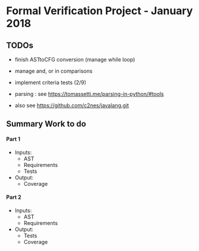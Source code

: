 # Formal Verification Project - January 2018

## TODOs
- finish ASTtoCFG conversion (manage while loop)
- manage and, or in comparisons
- implement criteria tests (2/9)

- parsing : see https://tomassetti.me/parsing-in-python/#tools
- also see https://github.com/c2nes/javalang.git

## Summary Work to do
#### Part 1
- Inputs:
    - AST
    - Requirements
    - Tests
- Output:
    - Coverage

#### Part 2
- Inputs:
    - AST
    - Requirements
- Output:
    - Tests
    - Coverage